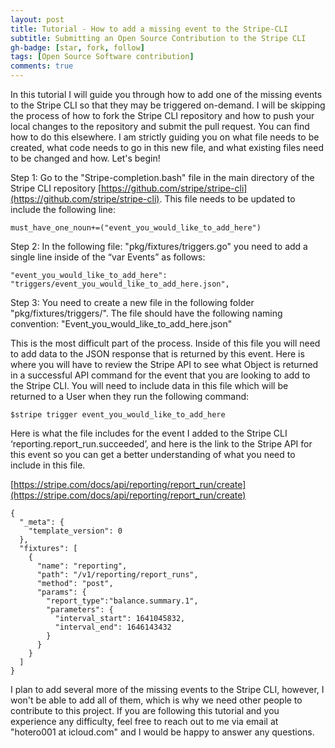 ```yaml
---
layout: post
title: Tutorial - How to add a missing event to the Stripe-CLI
subtitle: Submitting an Open Source Contribution to the Stripe CLI
gh-badge: [star, fork, follow]
tags: [Open Source Software contribution]
comments: true
---
```


In this tutorial I will guide you through how to add one of the missing events to the Stripe CLI so that they may be triggered on-demand. I will be skipping the process of how to fork the Stripe CLI repository and how to push your local changes to the repository and submit the pull request. You can find how to do this elsewhere. I am strictly guiding you on what file needs to be created, what code needs to go in this new file, and what existing files need to be changed and how. Let's begin!   

Step 1: Go to the "Stripe-completion.bash" file in the main directory of the Stripe CLI repository [https://github.com/stripe/stripe-cli](https://github.com/stripe/stripe-cli). This file needs to be updated to include the following line:

~~~
must_have_one_noun+=("event_you_would_like_to_add_here")
~~~

Step 2: In the following file: "pkg/fixtures/triggers.go" you need to add a single line inside of the “var Events” as follows:

~~~
"event_you_would_like_to_add_here":     "triggers/event_you_would_like_to_add_here.json",
~~~

Step 3: You need to create a new file in the following folder "pkg/fixtures/triggers/". The file should have the following naming convention: "Event_you_would_like_to_add_here.json"

This is the most difficult part of the process. Inside of this file you will need to add data to the JSON response that is returned by this event. Here is where you will have to review the Stripe API to see what Object is returned in a successful API command for the event that you are looking to add to the Stripe CLI. You will need to include data in this file which will be returned to a User when they run the following command:

~~~
$stripe trigger event_you_would_like_to_add_here
~~~

Here is what the file includes for the event I added to the Stripe CLI ‘reporting.report_run.succeeded’, and here is the link to the Stripe API for this event so you can get a better understanding of what you need to include in this file.

[https://stripe.com/docs/api/reporting/report_run/create](https://stripe.com/docs/api/reporting/report_run/create)

~~~
{
  "_meta": {
    "template_version": 0
  },
  "fixtures": [
    {
      "name": "reporting",
      "path": "/v1/reporting/report_runs",
      "method": "post",
      "params": {
        "report_type":"balance.summary.1",
        "parameters": {
          "interval_start": 1641045832,
          "interval_end": 1646143432
        }
      }
    }
  ]
}
~~~


I plan to add several more of the missing events to the Stripe CLI, however, I won't be able to add all of them, which is why we need other people to contribute to this project. If you are following this tutorial and you experience any difficulty, feel free to reach out to me via email at "hotero001 at icloud.com" and I would be happy to answer any questions.


